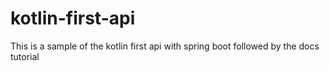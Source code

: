 # kotlin-first-api
This  is a sample of the kotlin first api with  spring boot followed by the docs tutorial

